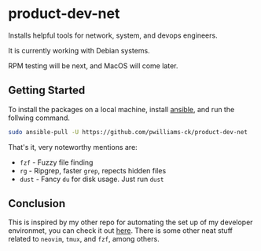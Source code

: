 # product-dev-net

Installs helpful tools for network, system, and devops engineers.


It is currently working with Debian systems.

RPM testing will be next, and MacOS will come later.

## Getting Started

To install the packages on a local machine, install [ansible](https://www.ansible.com/), and
run the follwing command.

```bash
sudo ansible-pull -U https://github.com/pwilliams-ck/product-dev-net
```

That's it, very noteworthy mentions are:

- `fzf` - Fuzzy file finding
- `rg` - Ripgrep, faster `grep`, repects hidden files
- `dust` - Fancy `du` for disk usage. Just run `dust`

## Conclusion

This is inspired by my other repo for automating the set up of my developer environmet, you 
can check it out [here](https://github.com/pwilliams-ck/product-dev). There is some other neat
stuff related to `neovim`, `tmux`, and `fzf`, among others.
